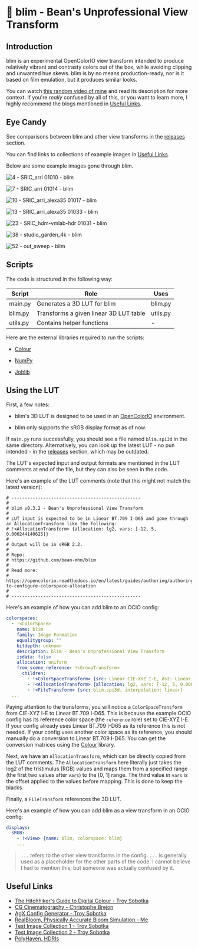 # 🔮 blim - Bean's Unprofessional View Transform

## Introduction

blim is an experimental OpenColorIO view transform intended to produce relatively vibrant and contrasty colors out of the box, while avoiding clipping and unwanted hue skews. blim is by no means production-ready, nor is it based on film emulation, but it produces similar looks.

You can watch [this random video of mine](https://www.youtube.com/watch?v=Aym77woq2NI) and read its description for more context. If you're *really* confused by all of this, or you want to learn more, I highly recommend the blogs mentioned in [Useful Links](#useful-links).

## Eye Candy

See comparisons between blim and other view transforms in the [releases](https://github.com/bean-mhm/blim/releases) section.

You can find links to collections of example images in [Useful Links](#useful-links).

Below are some example images gone through blim.

![4 - SRIC_arri 01010 - blim](https://user-images.githubusercontent.com/98428255/236513642-ecb5a830-e65e-4aff-a6a9-86d6ee5b767a.jpg)

![7 - SRIC_arri 01014 - blim](https://user-images.githubusercontent.com/98428255/236513736-d0e10368-4bca-463d-b183-6eea9f9b1132.jpg)

![10 - SRIC_arri_alexa35 01017 - blim](https://user-images.githubusercontent.com/98428255/236513892-6c98592e-e625-4dee-9020-79daf34f416e.jpg)

![13 - SRIC_arri_alexa35 01033 - blim](https://user-images.githubusercontent.com/98428255/236514106-1ac6b228-f4e5-4ca6-af28-4c1da25067a3.jpg)

![23 - SRIC_hdm-vmlab-hdr 01031 - blim](https://user-images.githubusercontent.com/98428255/236514133-dceaeb9e-1cdf-43a9-bba5-722080fe7841.jpg)

![38 - studio_garden_4k - blim](https://user-images.githubusercontent.com/98428255/236514176-f206dda2-551c-4b96-93aa-a8e5f24e2501.jpg)

![52 - out_sweep - blim](https://user-images.githubusercontent.com/98428255/236514186-5701ab07-7b8a-44e9-a618-23aa86b1fcc6.jpg)

## Scripts

The code is structured in the following way:

| Script | Role | Uses |
|---|---|---|
| main.py | Generates a 3D LUT for blim | blim.py  |
| blim.py | Transforms a given linear 3D LUT table | utils.py |
| utils.py | Contains helper functions | - |

Here are the external libraries required to run the scripts:

 - [Colour](https://www.colour-science.org/)
 
 - [NumPy](https://numpy.org/)
 
 - [Joblib](https://joblib.readthedocs.io/en/latest)

## Using the LUT

First, a few notes:

 - blim's 3D LUT is designed to be used in an [OpenColorIO](https://opencolorio.org/) environment.
 
 - blim only supports the sRGB display format as of now.

If `main.py` runs successfully, you should see a file named `blim.spi3d` in the same directory. Alternatively, you can look up the latest LUT - no pun intended - in the [releases](https://github.com/bean-mhm/blim/releases) section, which may be outdated.

The LUT's expected input and output formats are mentioned in the LUT comments at end of the file, but they can also be seen in the code.

Here's an example of the LUT comments (note that this might not match the latest version):

```
# -------------------------------------------------
# 
# blim v0.3.2 - Bean's Unprofessional View Transform
# 
# LUT input is expected to be in Linear BT.709 I-D65 and gone through an AllocationTransform like the following:
# !<AllocationTransform> {allocation: lg2, vars: [-12, 5, 0.000244140625]}
# 
# Output will be in sRGB 2.2.
# 
# Repo:
# https://github.com/bean-mhm/blim
# 
# Read more:
# https://opencolorio.readthedocs.io/en/latest/guides/authoring/authoring.html#how-to-configure-colorspace-allocation
# 
# -------------------------------------------------
```

Here's an example of how you can add blim to an OCIO config:

```yaml
colorspaces:
  - !<ColorSpace>
    name: blim
    family: Image Formation
    equalitygroup: ""
    bitdepth: unknown
    description: blim - Bean's Unprofessional View Transform
    isdata: false
    allocation: uniform
    from_scene_reference: !<GroupTransform>
      children:
        - !<ColorSpaceTransform> {src: Linear CIE-XYZ I-E, dst: Linear BT.709 I-D65}
        - !<AllocationTransform> {allocation: lg2, vars: [-12, 5, 0.000244140625]}
        - !<FileTransform> {src: blim.spi3d, interpolation: linear}
  ...
```

Paying attention to the transforms, you will notice a `ColorSpaceTransform` from CIE-XYZ I-E to Linear BT.709 I-D65. This is because the example OCIO config has its reference color space (the `reference` role) set to CIE-XYZ I-E. If your config already uses Linear BT.709 I-D65 as its reference this is not needed. If your config uses another color space as its reference, you should manually do a conversion to Linear BT.709 I-D65. You can get the conversion matrices using the [Colour](https://www.colour-science.org/) library.

Next, we have an `AllocationTransform`, which can be directly copied from the LUT comments. The `AllocationTransform` here literally just takes the log2 of the tristimulus (RGB) values and maps them from a specified range (the first two values after `vars`) to the [0, 1] range. The third value in `vars` is the offset applied to the values before mapping. This is done to keep the blacks.

Finally, a `FileTransform` references the 3D LUT.

Here's an example of how you can add blim as a view transform in an OCIO config:

```yaml
displays:
  sRGB:
    - !<View> {name: blim, colorspace: blim}
    ...
```

> `...` refers to the other view transforms in the config. `...` is generally used as a placeholder for the other parts of the code. I cannot believe I had to mention this, but someone was actually confused by it.

## Useful Links

- [The Hitchhiker's Guide to Digital Colour - Troy Sobotka](https://hg2dc.com/)
- [CG Cinematography - Christophe Brejon](https://chrisbrejon.com/cg-cinematography/)
- [AgX Config Generator - Troy Sobotka](https://github.com/sobotka/SB2383-Configuration-Generation)
- [RealBloom, Physically Accurate Bloom Simulation - Me](https://github.com/bean-mhm/realbloom)
- [Test Image Collection 1 - Troy Sobotka](https://github.com/sobotka/Testing_Imagery)
- [Test Image Collection 2 - Troy Sobotka](https://github.com/sobotka/images)
- [PolyHaven, HDRIs](https://polyhaven.com/hdris)
